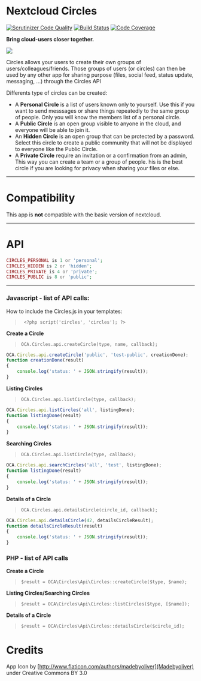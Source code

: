 # Nextcloud Circles

[![Scrutinizer Code Quality](https://scrutinizer-ci.com/g/nextcloud/circles/badges/quality-score.png?b=master)](https://scrutinizer-ci.com/g/nextcloud/circles/?branch=master)
[![Build Status](https://drone.nextcloud.com/api/badges/nextcloud/circles/status.svg)](https://drone.nextcloud.com/nextcloud/circles)
[![Code Coverage](https://scrutinizer-ci.com/g/nextcloud/circles/badges/coverage.png?b=master)](https://scrutinizer-ci.com/g/nextcloud/circles/?branch=master)

**Bring cloud-users closer together.**

![](https://raw.githubusercontent.com/nextcloud/circles/master/screenshots/1.png)

Circles allows your users to create their own groups of users/colleagues/friends. 
Those groups of users (or circles) can then be used by any other app for sharing purpose 
(files, social feed, status update, messaging, ...) through the Circles API

Differents type of circles can be created:


- A **Personal Circle** is a list of users known only to yourself. 
Use this if you want to send messsages or share things repeatedly to the same group of people. 
Only you will know the members list of a personal circle.
- A **Public Circle** is an open group visible to anyone in the cloud, and everyone will be able to join it. 
- An **Hidden Circle** is an open group that can be protected by a password. 
Select this circle to create a public community that will not be displayed to everyone like the Public Circle.
- A **Private Circle** require an invitation or a confirmation from an admin, This way you can create a team or a group of people.
his is the best circle if you are looking for privacy when sharing your files or else.

***
# Compatibility

This app is **not** compatible with the basic version of nextcloud. 

***
# API

```php
CIRCLES_PERSONAL is 1 or 'personal';
CIRCLES_HIDDEN is 2 or 'hidden';
CIRCLES_PRIVATE is 4 or 'private';
CIRCLES_PUBLIC is 8 or 'public';
```
***



### Javascript - list of API calls:

How to include the Circles.js in your templates:
>      <?php script('circles', 'circles'); ?>



**Create a Circle**
>     OCA.Circles.api.createCircle(type, name, callback);
```javascript
OCA.Circles.api.createCircle('public', 'test-public', creationDone);
function creationDone(result)
{
	console.log('status: ' + JSON.stringify(result));
}     
```


**Listing Circles**
>     OCA.Circles.api.listCircle(type, callback);
```javascript
OCA.Circles.api.listCircles('all', listingDone);
function listingDone(result)
{
	console.log('status: ' + JSON.stringify(result));
}     
```



**Searching Circles**
>     OCA.Circles.api.listCircle(type, callback);
```javascript
OCA.Circles.api.searchCircles('all', 'test', listingDone);
function listingDone(result)
{
	console.log('status: ' + JSON.stringify(result));
}     
```



**Details of a Circle**
>     OCA.Circles.api.detailsCircle(circle_id, callback);
```javascript
OCA.Circles.api.detailsCircle(42, detailsCircleResult);
function detailsCircleResult(result)
{
	console.log('status: ' + JSON.stringify(result));
}     
```





### PHP - list of API calls

**Create a Circle**
>     $result = OCA\Circles\Api\Circles::createCircle($type, $name);



**Listing Circles/Searching Circles**
>     $result = OCA\Circles\Api\Circles::listCircles($type, [$name]);



**Details of a Circle**
>     $result = OCA\Circles\Api\Circles::detailsCircle($circle_id);


# Credits

App Icon by [http://www.flaticon.com/authors/madebyoliver](Madebyoliver) under Creative Commons BY 3.0
